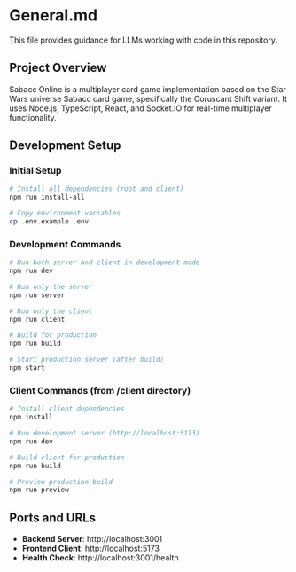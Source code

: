 # General.md

This file provides guidance for LLMs working with code in this repository.

## Project Overview

Sabacc Online is a multiplayer card game implementation based on the Star Wars universe Sabacc card game, specifically the Coruscant Shift variant. It uses Node.js, TypeScript, React, and Socket.IO for real-time multiplayer functionality.

## Development Setup

### Initial Setup

```bash
# Install all dependencies (root and client)
npm run install-all

# Copy environment variables
cp .env.example .env
```

### Development Commands

```bash
# Run both server and client in development mode
npm run dev

# Run only the server
npm run server

# Run only the client
npm run client

# Build for production
npm run build

# Start production server (after build)
npm start
```

### Client Commands (from /client directory)

```bash
# Install client dependencies
npm install

# Run development server (http://localhost:5173)
npm run dev

# Build client for production
npm run build

# Preview production build
npm run preview
```

## Ports and URLs

- **Backend Server**: http://localhost:3001
- **Frontend Client**: http://localhost:5173
- **Health Check**: http://localhost:3001/health
